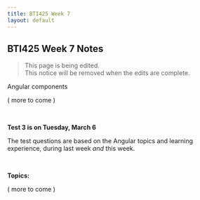 ```yaml
---
title: BTI425 Week 7
layout: default
---
```


## BTI425 Week 7 Notes

> This page is being edited.  
> This notice will be removed when the edits are complete.  

Angular components

( more to come )

<br>

**Test 3 is on Tuesday, March 6**

The test questions are based on the Angular topics and learning experience, during last week *and* this week. 

<br>

**Topics:**

( more to come )

<br>
